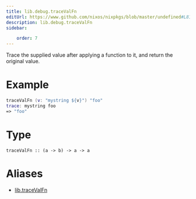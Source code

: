 ```yaml
---
title: lib.debug.traceValFn
editUrl: https://www.github.com/nixos/nixpkgs/blob/master/undefined#L81C5
description: lib.debug.traceValFn
sidebar:

    order: 7
---
```


Trace the supplied value after applying a function to it, and
return the original value.

# Example

```nix
traceValFn (v: "mystring ${v}") "foo"
trace: mystring foo
=> "foo"
```

# Type

```
traceValFn :: (a -> b) -> a -> a
```


# Aliases

- [lib.traceValFn](/nix-doc-comments/reference/lib/lib-tracevalfn)


